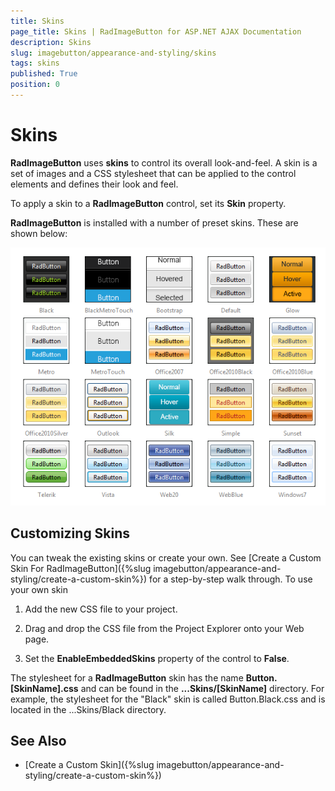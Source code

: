 ```yaml
---
title: Skins
page_title: Skins | RadImageButton for ASP.NET AJAX Documentation
description: Skins
slug: imagebutton/appearance-and-styling/skins
tags: skins
published: True
position: 0
---
```


# Skins

**RadImageButton** uses **skins** to control its overall look-and-feel. A skin is a set of images and a CSS stylesheet that can be applied to the control elements and defines their look and feel.

To apply a skin to a **RadImageButton** control, set its **Skin** property.

**RadImageButton** is installed with a number of preset skins. These are shown below:

![RadImageButton-skins](images/RadImageButton-skins.png)

## Customizing Skins

You can tweak the existing skins or create your own. See [Create a Custom Skin For RadImageButton]({%slug imagebutton/appearance-and-styling/create-a-custom-skin%}) for a step-by-step walk through. To use your own skin

1. Add the new CSS file to your project.

1. Drag and drop the CSS file from the Project Explorer onto your Web page.

1. Set the **EnableEmbeddedSkins** property of the control to **False**.

The stylesheet for a **RadImageButton** skin has the name **Button.[SkinName].css** and can be found in the **...Skins/[SkinName]** directory. For example, the stylesheet for the "Black" skin is called Button.Black.css and is located in the ...Skins/Black directory.

## See Also

 * [Create a Custom Skin]({%slug imagebutton/appearance-and-styling/create-a-custom-skin%})
